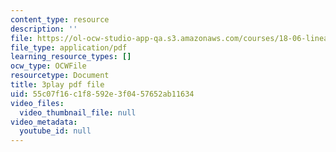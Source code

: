 ```yaml
---
content_type: resource
description: ''
file: https://ol-ocw-studio-app-qa.s3.amazonaws.com/courses/18-06-linear-algebra-spring-2010/55c07f16c1f8592e3f0457652ab11634_nHlE7EgJFds.pdf
file_type: application/pdf
learning_resource_types: []
ocw_type: OCWFile
resourcetype: Document
title: 3play pdf file
uid: 55c07f16-c1f8-592e-3f04-57652ab11634
video_files:
  video_thumbnail_file: null
video_metadata:
  youtube_id: null
---
```

